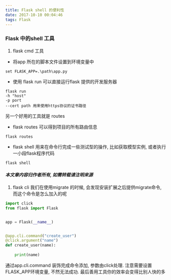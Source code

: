 ```yaml
---
title: Flask shell 的便利性
date: 2017-10-10 00:04:46
tags: Flask
---
```

### Flask 中的shell 工具

1. flask cmd 工具

* 将app 所在的脚本文件设置到环境变量中
```
set FLASK_APP=.\path\app.py
```

* 使用 flask run 可以直接运行flask 提供的开发服务器
```
flask run 
-h "host"
-p port
--cert path 用来使用https协议的证书路径
```
另一个好用的工具就是 routes
* flask routes 可以得到项目的所有路由信息
```
flask routes
```

* flask shell 用来在命令行完成一些测试型的操作, 比如获取模型实例, 或者执行一小段flask程序代码
```
flask shell
```
#### ***本文章内容归作者所有, 如需转载请注明来源***
1. flask cli
我们在使用migrate 的时候, 会发现安装扩展之后提供migrate命令, 而这个命令是怎么加入的呢
```python
import click
from flask import Flask


app = Flask(__name__)


@app.cli.command("create_user")
@click.argument("name")
def create_user(name):
    
    print(name)

```
通过app.cli.command 装饰完成命令添加, 参数由click处理. 注意需要设置FLASK_APP环境变量, 不然无法成功.
最后善用工具你的效率会变得比别人快的多